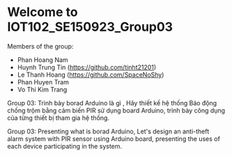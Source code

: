 # Welcome to IOT102_SE150923_Group03
Members of the group:
- Phan Hoang Nam 
- Huynh Trung Tin (https://github.com/tinht21201)
- Le Thanh Hoang (https://github.com/SpaceNoShy)
- Phan Huyen Tram 
- Vo Thi Kim Trang

Group 03: Trình bày borad Arduino là gì , Hãy thiết kế hệ thống Báo động chống trộm bằng cảm biến PIR sử dụng board Arduino, trình bày công dụng của từng thiết bị tham gia hệ thống.

Group 03: Presenting what is borad Arduino, Let's design an anti-theft alarm system with PIR sensor using Arduino board, presenting the uses of each device participating in the system.
